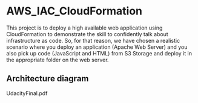 # AWS_IAC_CloudFormation

This project is to deploy a high available web application using CloudFormation to demonstrate the skill to confidently talk about infrastructure as code. So, for that reason, we have chosen a realistic scenario where you deploy an application (Apache Web Server) and you also pick up code (JavaScript and HTML) from S3 Storage and deploy it in the appropriate folder on the web server.

## Architecture diagram
   UdacityFinal.pdf
